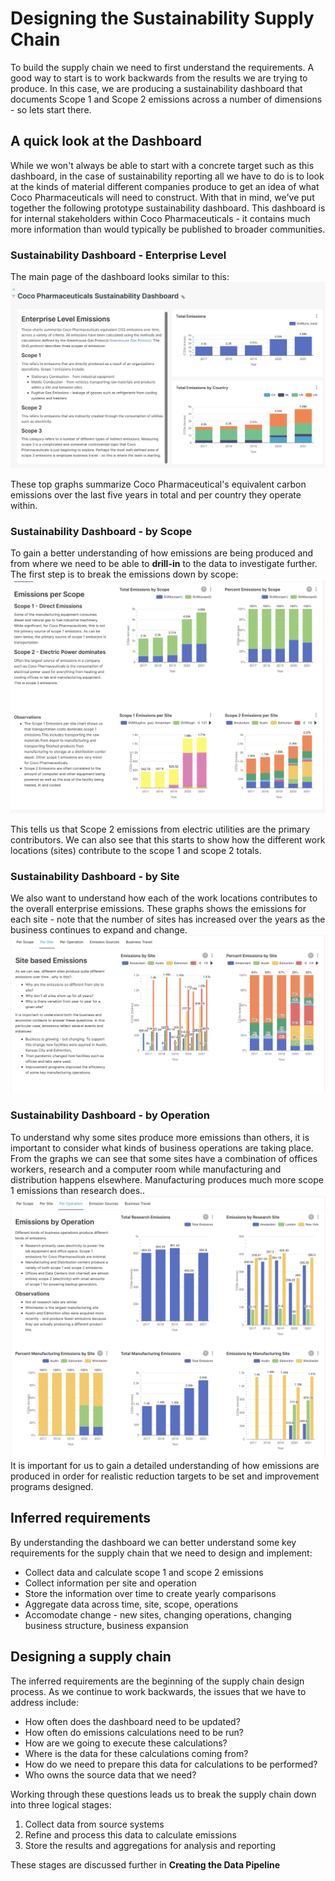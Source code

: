 # Designing the Sustainability Supply Chain

To build the supply chain we need to first understand the requirements. A good way to start is to work backwards from the results we are trying to produce. In this case, we are producing a sustainability dashboard that documents Scope 1 and Scope 2 emissions across a number of dimensions - so lets start there.
## A quick look at the Dashboard

While we won't always be able to start with a concrete target such as this dashboard, in the case of sustainability reporting all we have to do is to look at the kinds of material different companies produce to get an idea of what Coco Pharmaceuticals will need to construct. With that in mind, we've put together the following prototype sustainability dashboard. This dashboard is for internal stakeholders within Coco Pharmaceuticals - it contains much more information than would typically be published to broader communities.

### Sustainability Dashboard - Enterprise Level
The main page of the dashboard looks similar to this:
![Sustainability Dashboard Enterprise View](../../docs/Sustainability-Dashboard-Enterprise.png)


These top graphs summarize Coco Pharmaceutical's equivalent carbon emissions over the last five years in total and per country they operate within. 
### Sustainability Dashboard - by Scope 

To gain a better understanding of how emissions are being produced and from where we need to be able to **drill-in** to the data to investigate further. The first step is to break the emissions down by scope:
![Sustainability Dashboard - Scope View](../../docs/Sustainability-Dashboard-by-Scope.png)

This tells us that Scope 2 emissions from electric utilities are the primary contributors. We can also see that this starts to show how the different work locations (sites) contribute to the scope 1 and scope 2 totals.

### Sustainability Dashboard - by Site

We also want to understand how each of the work locations contributes to the overall enterprise emissions. These graphs shows the emissions for each site - note that the number of sites has increased over the years as the business continues to expand and change.
![Enterprise Dashboard - Site View](../../docs/Sustainability-Dashboard-by-Site.png)
### Sustainability Dashboard - by Operation

To understand why some sites produce more emissions than others, it is important to consider what kinds of business operations are taking place. From the graphs we can see that some sites have a combination of offices workers, research and a computer room while manufacturing and distribution happens elsewhere. Manufacturing produces much more scope 1 emissions than research does.. 
![Enterprise Dashboard - Operation View](../../docs/Sustainability-Dashboard-by-Operation.png)
It is important for us to gain a detailed understanding of how emissions are produced in order for realistic reduction targets to be set and improvement programs designed.

## Inferred requirements

By understanding the dashboard we can better understand some key requirements for the supply chain that we need to design and implement:
* Collect data and calculate scope 1 and scope 2 emissions
* Collect information per site and operation
* Store the information over time to create yearly comparisons
* Aggregate data across time, site, scope, operations
* Accomodate change - new sites, changing operations, changing business structure, business expansion

## Designing a supply chain

The inferred requirements are the beginning of the supply chain design process. As we continue to work backwards, the issues that we have to address include:
* How often does the dashboard need to be updated?
* How often do emissions calculations need to be run?
* How are we going to execute these calculations?
* Where is the data for these calculations coming from?
* How do we need to prepare this data for calculations to be performed?
* Who owns the source data that we need?

Working through these questions leads us to break the supply chain down into three logical stages:
1. Collect data from source systems
2. Refine and process this data to calculate emissions
3. Store the results and aggregations for analysis and reporting

These stages are discussed further in **Creating the Data Pipeline**
